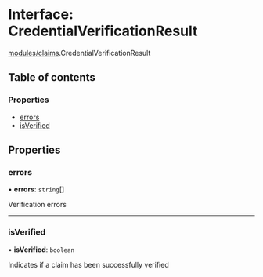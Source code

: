 # Interface: CredentialVerificationResult

[modules/claims](../modules/modules_claims.md).CredentialVerificationResult

## Table of contents

### Properties

- [errors](modules_claims.CredentialVerificationResult.md#errors)
- [isVerified](modules_claims.CredentialVerificationResult.md#isverified)

## Properties

### errors

• **errors**: `string`[]

Verification errors

___

### isVerified

• **isVerified**: `boolean`

Indicates if a claim has been successfully verified
